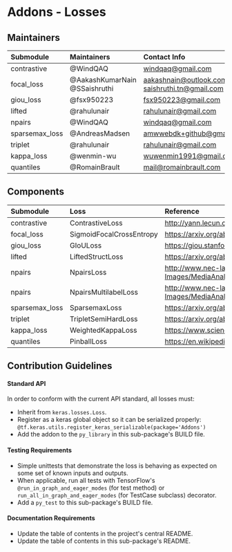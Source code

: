 # Addons - Losses

## Maintainers
| Submodule  |  Maintainers  | Contact Info   |
|:---------- |:----------- |:------------- |
| contrastive |  @WindQAQ | windqaq@gmail.com |
| focal_loss | @AakashKumarNain<br> @SSaishruthi  | aakashnain@outlook.com<br> saishruthi.tn@gmail.com |
| giou_loss | @fsx950223  | fsx950223@gmail.com |
| lifted | @rahulunair | rahulunair@gmail.com  |
| npairs | @WindQAQ | windqaq@gmail.com |
| sparsemax_loss | @AndreasMadsen | amwwebdk+github@gmail.com |
| triplet |  @rahulunair | rahulunair@gmail.com  |
| kappa_loss | @wenmin-wu | wuwenmin1991@gmail.com |
| quantiles | @RomainBrault | mail@romainbrault.com |

## Components
| Submodule | Loss  | Reference               |
|:----------------------- |:---------------------|:--------------------------|
| contrastive | ContrastiveLoss | http://yann.lecun.com/exdb/publis/pdf/hadsell-chopra-lecun-06.pdf |
| focal_loss | SigmoidFocalCrossEntropy | https://arxiv.org/abs/1708.02002  |
| giou_loss | GIoULoss | https://giou.stanford.edu/GIoU.pdf       |
| lifted | LiftedStructLoss | https://arxiv.org/abs/1511.06452       |
| npairs | NpairsLoss | http://www.nec-labs.com/uploads/images/Department-Images/MediaAnalytics/papers/nips16_npairmetriclearning.pdf |
| npairs | NpairsMultilabelLoss | http://www.nec-labs.com/uploads/images/Department-Images/MediaAnalytics/papers/nips16_npairmetriclearning.pdf |
| sparsemax_loss | SparsemaxLoss |  https://arxiv.org/abs/1602.02068 |
| triplet | TripletSemiHardLoss | https://arxiv.org/abs/1503.03832       |
| kappa_loss | WeightedKappaLoss | https://www.sciencedirect.com/science/article/abs/pii/S0167865517301666 |
| quantiles | PinballLoss | https://en.wikipedia.org/wiki/Quantile_regression |


## Contribution Guidelines
#### Standard API
In order to conform with the current API standard, all losses
must:
 * Inherit from `keras.losses.Loss`.
 * Register as a keras global object so it can be serialized properly: `@tf.keras.utils.register_keras_serializable(package='Addons')`
 * Add the addon to the `py_library` in this sub-package's BUILD file.

#### Testing Requirements
 * Simple unittests that demonstrate the loss is behaving as expected on
 some set of known inputs and outputs.
 * When applicable, run all tests with TensorFlow's
   `@run_in_graph_and_eager_modes` (for test method)
   or `run_all_in_graph_and_eager_modes` (for TestCase subclass)
   decorator.
 * Add a `py_test` to this sub-package's BUILD file.

#### Documentation Requirements
 * Update the table of contents in the project's central README.
 * Update the table of contents in this sub-package's README.
